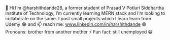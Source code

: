 👋 Hi I’m @harshithdande28, a former student of Prasad V Potluri Siddhartha Institute of Technology, I’m currently learning MERN stack and I’m looking to collaborate on the same.
I post small projects which I learn learn from Udemy 😂 and 📫 reach me: www.linkedin.com/in/harshithdande 
😄 Pronouns: brother from another mother
⚡ Fun fact: still unemployed 😁

<!---
harshithdande28/harshithdande28 is a ✨ special ✨ repository because its `README.md` (this file) appears on your GitHub profile.
You can click the Preview link to take a look at your changes.
--->

